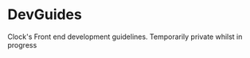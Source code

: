 DevGuides
=========

Clock's Front end development guidelines. Temporarily private whilst in progress
